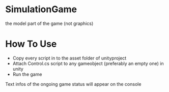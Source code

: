 # SimulationGame
the model part of the game (not graphics)  

# How To Use
* Copy every script in to the asset folder of unityproject   
* Attach Control.cs script to any gameobject (preferably an empty one) in unity   
* Run the game  
  
Text infos of the ongoing game status will appear on the console
